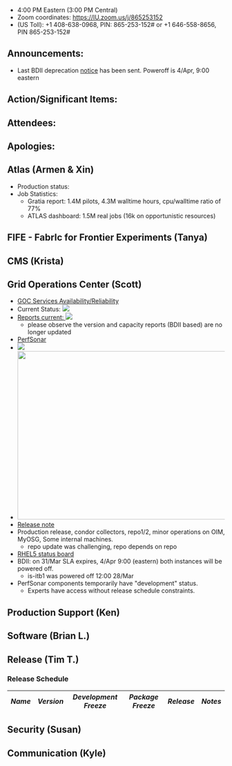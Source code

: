   * 4:00 PM Eastern (3:00 PM Central)
   * Zoom coordinates: https://IU.zoom.us/j/865253152
   * (US Toll): +1 408-638-0968, PIN: 865-253-152# or +1 646-558-8656, PIN 865-253-152#

## Announcements: 
   * Last BDII deprecation [notice](http://osggoc.blogspot.com/2017/03/osg-bdii-decommissioning.html) has been sent. Poweroff is 4/Apr, 9:00 eastern
   
## Action/Significant Items: 
   
## Attendees: 

## Apologies:
   
## Atlas (Armen & Xin)  
   * Production status:
   * Job Statistics: 
      * Gratia report: 1.4M pilots, 4.3M walltime hours, cpu/walltime ratio of 77%
      * ATLAS dashboard: 1.5M real jobs (16k on opportunistic resources)
## FIFE - FabrIc for Frontier Experiments (Tanya)
   
## CMS (Krista)
   
## Grid Operations Center (Scott)
   * [GOC Services Availability/Reliability](http://tinyurl.com/pre26vw)
   * Current Status: [<img src="http://monitor.grid.iu.edu/availability/production_status.png">](http://monitor.grid.iu.edu/availability/production.html)
   * <a href="http://reports.grid.iu.edu/reports/">Reports current: <img src="http://steige.grid.iu.edu/steige/status_reports.png"></a>
      * please observe the version and capacity reports (BDII based) are no longer updated
   * [PerfSonar](http://maddash.aglt2.org/maddash-webui/index.cgi?dashboard=OSG\%20Grid\%20Operations\%20Center\%20Test\%20Mesh\%20Config)
   * <img src="http://gratiaweb1.grid.iu.edu/gratiastatic/today/osg_wall_hours.png"/><br>
   * <img src="http://osg-flock.grid.iu.edu/monitoring/condor/condor_7day.png" width='630' height='390'  /><br>
   * [Release note](http://osggoc.blogspot.com/2017/03/goc-service-update-tuesday-march-28th.html)
   * Production release, condor collectors, repo1/2, minor operations on OIM, MyOSG, Some internal machines.
      * repo update was challenging, repo depends on repo
   * [RHEL5 status board](http://monitor.grid.iu.edu/kernel/kernel_overview_el5.html)
   * BDII: on 31/Mar SLA expires, 4/Apr 9:00 (eastern) both instances will be powered off.
      * is-itb1 was powered off 12:00 28/Mar
   * PerfSonar components temporarily have "development" status.
      * Experts have access without release schedule constraints.
   
## Production Support (Ken)

## Software (Brian L.)

## Release (Tim T.)
### Release Schedule
| *Name* | *Version* | *Development Freeze* | *Package Freeze* | *Release* | *Notes* |
| ------ | --------- | -------------------- | ---------------- | --------- | ------- |

## Security (Susan)

## Communication (Kyle)

